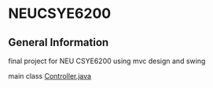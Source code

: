 # NEUCSYE6200
## General Information
final project for NEU CSYE6200 using mvc design and swing

main class [Controller.java](https://github.com/AiiDeHua/NEUCSYE6200GroupProject/blob/main/src/main/java/edu/neu/csye6200/controller/Controller.java)
